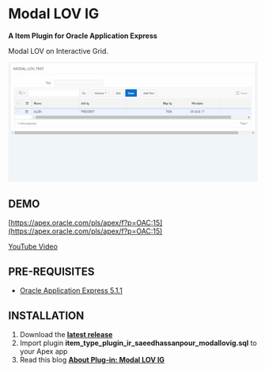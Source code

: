 # Modal LOV IG
**A Item Plugin for Oracle Application Express**

Modal LOV on Interactive Grid.

![](https://raw.githubusercontent.com/Saeed-Hassanpour/ModalLOVIG/master/preview.gif)

## DEMO ##

[https://apex.oracle.com/pls/apex/f?p=OAC:15](https://apex.oracle.com/pls/apex/f?p=OAC:15)

[YouTube Video](https://youtu.be/cRGDVKQOEIM)

## PRE-REQUISITES ##

* [Oracle Application Express 5.1.1](https://apex.oracle.com)

## INSTALLATION ##

1. Download the **[latest release](https://github.com/Saeed-Hassanpour/ModalLOVIG/releases/latest)**
2. Import plugin **item_type_plugin_ir_saeedhassanpour_modallovig.sql** to your Apex app
3. Read this blog **[About Plug-in: Modal LOV IG](https://saeedhassanpour.blogspot.co)**

